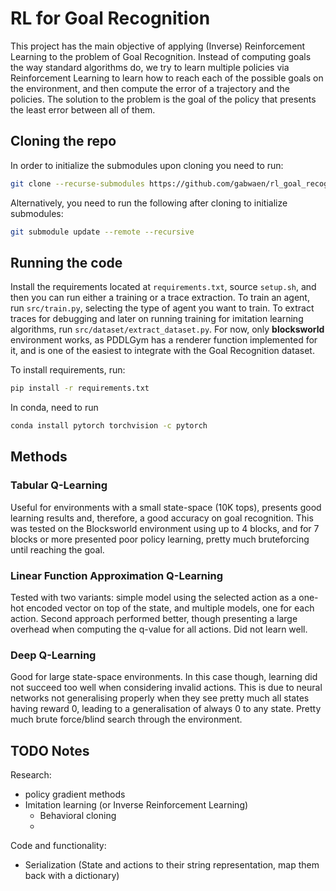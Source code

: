 # RL for Goal Recognition

This project has the main objective of applying (Inverse) Reinforcement Learning to the problem of Goal Recognition. Instead of computing goals the way standard algorithms do, we try to learn multiple policies via Reinforcement Learning to learn how to reach each of the possible goals on the environment, and then compute the error of a trajectory and the policies. The solution to the problem is the goal of the policy that presents the least error between all of them.

## Cloning the repo

In order to initialize the submodules upon cloning you need to run:
```zsh
git clone --recurse-submodules https://github.com/gabwaen/rl_goal_recognition.git
```

Alternatively, you need to run the following after cloning to initialize submodules:
```zsh
git submodule update --remote --recursive
```

## Running the code

Install the requirements located at `requirements.txt`, source `setup.sh`, and then you can run either a training or a trace extraction. To train an agent, run `src/train.py`, selecting the type of agent you want to train. To extract traces for debugging and later on running training for imitation learning algorithms, run `src/dataset/extract_dataset.py`. For now, only **blocksworld** environment works, as PDDLGym has a renderer function implemented for it, and is one of the easiest to integrate with the Goal Recognition dataset.

To install requirements, run:
```zsh
pip install -r requirements.txt
```

In conda, need to run
```zsh
conda install pytorch torchvision -c pytorch
```

## Methods

### Tabular Q-Learning

Useful for environments with a small state-space (10K tops), presents good learning results and, therefore, a good accuracy on goal recognition. This was tested on the Blocksworld environment using up to 4 blocks, and for 7 blocks or more presented poor policy learning, pretty much bruteforcing until reaching the goal.

### Linear Function Approximation Q-Learning

Tested with two variants: simple model using the selected action as a one-hot encoded vector on top of the state, and multiple models, one for each action. Second approach performed better, though presenting a large overhead when computing the q-value for all actions. Did not learn well.

### Deep Q-Learning

Good for large state-space environments. In this case though, learning did not succeed too well when considering invalid actions. This is due to neural networks not generalising properly when they see pretty much all states having reward 0, leading to a generalisation of always 0 to any state. Pretty much brute force/blind search through the environment.

## TODO Notes

Research:

- policy gradient methods
- Imitation learning (or Inverse Reinforcement Learning)
  - Behavioral cloning
  - 

Code and functionality:

- Serialization (State and actions to their string representation, map them back with a dictionary)
